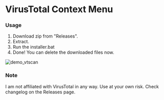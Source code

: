 # VirusTotal Context Menu
### Usage
1. Download zip from "Releases".
2. Extract.
3. Run the installer.bat
4. Done! You can delete the downloaded files now.




![demo_vtscan](https://github.com/user-attachments/assets/0b534ae0-8dfc-438d-8973-5f3e487ed884)




### Note
I am not affiliated with VirusTotal in any way. Use at your own risk. Check changelog on the Releases page.
